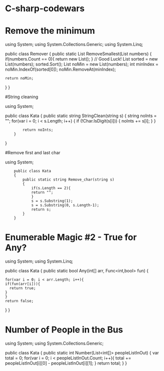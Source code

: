 # C-sharp-codewars


# Remove the minimum

using System;
using System.Collections.Generic;
using System.Linq;

public class Remover
{
  public static List<int> RemoveSmallest(List<int> numbers)
  {
    if(numbers.Count == 0){
    return new List<int>();
    }
    // Good Luck!
    List<int> sorted = new List<int>(numbers);
    sorted.Sort();
    List<int> noMin = new List<int>(numbers);
    int minIndex = noMin.IndexOf(sorted[0]);
    noMin.RemoveAt(minIndex);
    
    return noMin;
  }
}

#String cleaning

using System;

public class Kata
{
  public static string StringClean(string s)
        {
            string noInts = "";
            for(var i = 0; i < s.Length; i++)
            {
                if (!Char.IsDigit(s[i]))
                {
                    noInts += s[i];
                }
            }
            
            return noInts;
        }
}

#Remove first and last char

using System;

        public class Kata
        {
            public static string Remove_char(string s)
            {    
                if(s.Length == 2){
                return "";
                }
                s = s.Substring(1);
                s = s.Substring(0, s.Length-1);
                return s;
            }
        }
       
#   Enumerable Magic #2 - True for Any?

using System;
using System.Linq;

public class Kata
{
  public static bool Any(int[] arr, Func<int,bool> fun)
  {
    
    for(var i = 0; i < arr.Length; i++){
    if(fun(arr[i])){
      return true;
    }
    }
    return false;
  }
}

# Number of People in the Bus
     
     
using System;
using System.Collections.Generic;

public class Kata
    {
        public static int Number(List<int[]> peopleListInOut)
        {
          var total = 0;
          for(var i = 0; i < peopleListInOut.Count; i++){
            total += peopleListInOut[i][0] - peopleListInOut[i][1];
          }
          return total;
        }
    }
